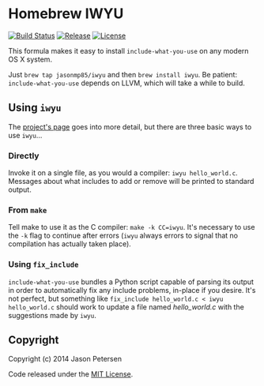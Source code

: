 Homebrew IWYU
=============

[![Build Status](http://img.shields.io/travis/jasonmp85/homebrew-iwyu/master.svg)][status]
[![Release](http://img.shields.io/coveralls/citusdata/cstore_fdw/master.svg)][release]
[![License](http://img.shields.io/:license-mit-blue.svg)][license]

This formula makes it easy to install `include-what-you-use` on any modern OS X system.

Just `brew tap jasonmp85/iwyu` and then `brew install iwyu`. Be patient: `include-what-you-use` depends on LLVM, which will take a while to build.

Using `iwyu`
------------

The [project's page][iwyu-page] goes into more detail, but there are three basic ways to use `iwyu`…

### Directly

Invoke it on a single file, as you would a compiler: `iwyu hello_world.c`. Messages about what includes to add or remove will be printed to standard output.

### From `make`

Tell make to use it as the C compiler: `make -k CC=iwyu`. It's necessary to use the `-k` flag to continue after errors (`iwyu` always errors to signal that no compilation has actually taken place).

### Using `fix_include`

`include-what-you-use` bundles a Python script capable of parsing its output in order to automatically fix any include problems, in-place if you desire. It's not perfect, but something like `fix_include hello_world.c < iwyu hello_world.c` should work to update a file named _hello_world.c_ with the suggestions made by `iwyu`.

Copyright
---------

Copyright (c) 2014 Jason Petersen

Code released under the [MIT License](LICENSE).

[status]: https://travis-ci.org/jasonmp85/homebrew-iwyu
[release]: https://github.com/jasonmp85/homebrew-iwyu/releases/latest
[license]: LICENSE
[iwyu-page]: http://include-what-you-use.com
